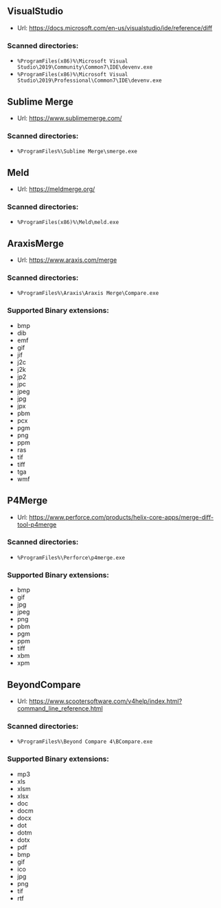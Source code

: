 
## VisualStudio

 * Url: https://docs.microsoft.com/en-us/visualstudio/ide/reference/diff



### Scanned directories:

 * `%ProgramFiles(x86)%\Microsoft Visual Studio\2019\Community\Common7\IDE\devenv.exe`
 * `%ProgramFiles(x86)%\Microsoft Visual Studio\2019\Professional\Common7\IDE\devenv.exe`

## Sublime Merge

 * Url: https://www.sublimemerge.com/



### Scanned directories:

 * `%ProgramFiles%\Sublime Merge\smerge.exe`

## Meld

 * Url: https://meldmerge.org/



### Scanned directories:

 * `%ProgramFiles(x86)%\Meld\meld.exe`

## AraxisMerge

 * Url: https://www.araxis.com/merge



### Scanned directories:

 * `%ProgramFiles%\Araxis\Araxis Merge\Compare.exe`

### Supported Binary extensions:

 * bmp
 * dib
 * emf
 * gif
 * jif
 * j2c
 * j2k
 * jp2
 * jpc
 * jpeg
 * jpg
 * jpx
 * pbm
 * pcx
 * pgm
 * png
 * ppm
 * ras
 * tif
 * tiff
 * tga
 * wmf

## P4Merge

 * Url: https://www.perforce.com/products/helix-core-apps/merge-diff-tool-p4merge



### Scanned directories:

 * `%ProgramFiles%\Perforce\p4merge.exe`

### Supported Binary extensions:

 * bmp
 * gif
 * jpg
 * jpeg
 * png
 * pbm
 * pgm
 * ppm
 * tiff
 * xbm
 * xpm

## BeyondCompare

 * Url: https://www.scootersoftware.com/v4help/index.html?command_line_reference.html



### Scanned directories:

 * `%ProgramFiles%\Beyond Compare 4\BCompare.exe`

### Supported Binary extensions:

 * mp3
 * xls
 * xlsm
 * xlsx
 * doc
 * docm
 * docx
 * dot
 * dotm
 * dotx
 * pdf
 * bmp
 * gif
 * ico
 * jpg
 * png
 * tif
 * rtf
